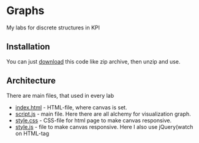 # Graphs
My labs for discrete structures in KPI

## Installation
You can just [download](https://github.com/mezgoodle/canvas-graph-visualize/archive/master.zip) this code like zip archive, then unzip and use.

## Architecture
There are main files, that used in every lab
* [index.html](https://github.com/mezgoodle/canvas-graph-visualize/blob/master/index.html) - HTML-file, where canvas is set.
* [script.js](https://github.com/mezgoodle/canvas-graph-visualize/blob/master/script.js) - main file. Here there are all alchemy for visualization graph.
* [style.css](https://github.com/mezgoodle/canvas-graph-visualize/blob/master/style.css) - CSS-file for html page to make canvas responsive.
* [style.js](https://github.com/mezgoodle/canvas-graph-visualize/blob/master/style.js) - file to make canvas responsive. Here I also use jQuery(watch on HTML-tag <script>)
* [Program.cs](https://github.com/mezgoodle/canvas-graph-visualize/blob/master/matrix/Program.cs) - file for generating matrixs.

## Labs list
* [First lab](https://github.com/mezgoodle/canvas-graph-visualize/tree/master/Lab_rob_1)
* [Second lab](https://github.com/mezgoodle/canvas-graph-visualize/tree/master/Lab_rob_2)
* [Third lab](https://github.com/mezgoodle/canvas-graph-visualize/tree/master/Lab_rob_3)
* [Fourth lab](https://github.com/mezgoodle/canvas-graph-visualize/tree/master/Lab_rob_4)
* [Fifth lab](https://github.com/mezgoodle/canvas-graph-visualize/tree/master/Lab_rob_5)

## License
[MIT](https://choosealicense.com/licenses/mit/)
